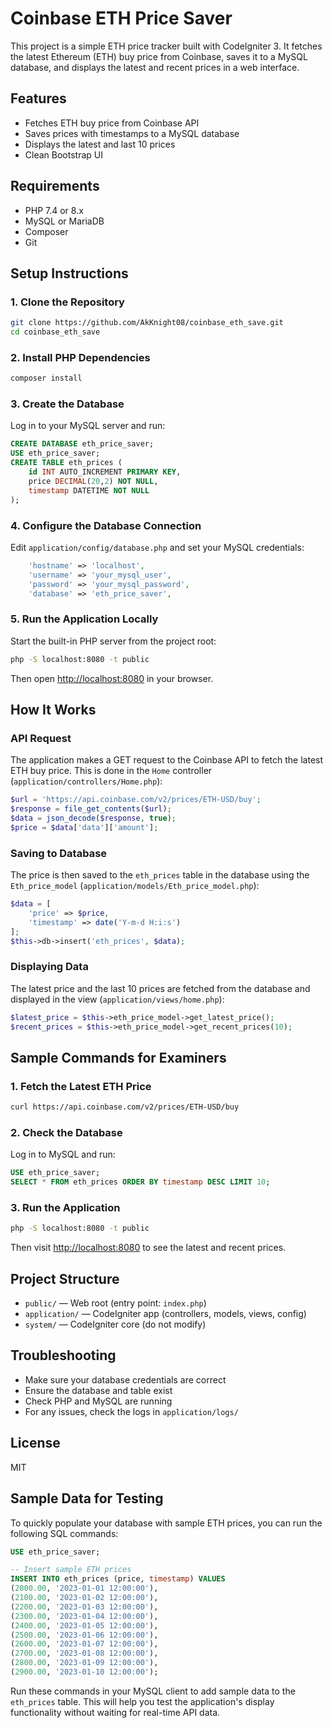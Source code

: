 # Coinbase ETH Price Saver

This project is a simple ETH price tracker built with CodeIgniter 3. It fetches the latest Ethereum (ETH) buy price from Coinbase, saves it to a MySQL database, and displays the latest and recent prices in a web interface.

## Features
- Fetches ETH buy price from Coinbase API
- Saves prices with timestamps to a MySQL database
- Displays the latest and last 10 prices
- Clean Bootstrap UI

## Requirements
- PHP 7.4 or 8.x
- MySQL or MariaDB
- Composer
- Git

## Setup Instructions

### 1. Clone the Repository
```bash
git clone https://github.com/AkKnight08/coinbase_eth_save.git
cd coinbase_eth_save
```

### 2. Install PHP Dependencies
```bash
composer install
```

### 3. Create the Database
Log in to your MySQL server and run:
```sql
CREATE DATABASE eth_price_saver;
USE eth_price_saver;
CREATE TABLE eth_prices (
    id INT AUTO_INCREMENT PRIMARY KEY,
    price DECIMAL(20,2) NOT NULL,
    timestamp DATETIME NOT NULL
);
```

### 4. Configure the Database Connection
Edit `application/config/database.php` and set your MySQL credentials:
```php
    'hostname' => 'localhost',
    'username' => 'your_mysql_user',
    'password' => 'your_mysql_password',
    'database' => 'eth_price_saver',
```

### 5. Run the Application Locally
Start the built-in PHP server from the project root:
```bash
php -S localhost:8080 -t public
```
Then open [http://localhost:8080](http://localhost:8080) in your browser.

## How It Works

### API Request
The application makes a GET request to the Coinbase API to fetch the latest ETH buy price. This is done in the `Home` controller (`application/controllers/Home.php`):

```php
$url = 'https://api.coinbase.com/v2/prices/ETH-USD/buy';
$response = file_get_contents($url);
$data = json_decode($response, true);
$price = $data['data']['amount'];
```

### Saving to Database
The price is then saved to the `eth_prices` table in the database using the `Eth_price_model` (`application/models/Eth_price_model.php`):

```php
$data = [
    'price' => $price,
    'timestamp' => date('Y-m-d H:i:s')
];
$this->db->insert('eth_prices', $data);
```

### Displaying Data
The latest price and the last 10 prices are fetched from the database and displayed in the view (`application/views/home.php`):

```php
$latest_price = $this->eth_price_model->get_latest_price();
$recent_prices = $this->eth_price_model->get_recent_prices(10);
```

## Sample Commands for Examiners

### 1. Fetch the Latest ETH Price
```bash
curl https://api.coinbase.com/v2/prices/ETH-USD/buy
```

### 2. Check the Database
Log in to MySQL and run:
```sql
USE eth_price_saver;
SELECT * FROM eth_prices ORDER BY timestamp DESC LIMIT 10;
```

### 3. Run the Application
```bash
php -S localhost:8080 -t public
```
Then visit [http://localhost:8080](http://localhost:8080) to see the latest and recent prices.

## Project Structure
- `public/` — Web root (entry point: `index.php`)
- `application/` — CodeIgniter app (controllers, models, views, config)
- `system/` — CodeIgniter core (do not modify)

## Troubleshooting
- Make sure your database credentials are correct
- Ensure the database and table exist
- Check PHP and MySQL are running
- For any issues, check the logs in `application/logs/`

## License
MIT 

## Sample Data for Testing

To quickly populate your database with sample ETH prices, you can run the following SQL commands:

```sql
USE eth_price_saver;

-- Insert sample ETH prices
INSERT INTO eth_prices (price, timestamp) VALUES
(2000.00, '2023-01-01 12:00:00'),
(2100.00, '2023-01-02 12:00:00'),
(2200.00, '2023-01-03 12:00:00'),
(2300.00, '2023-01-04 12:00:00'),
(2400.00, '2023-01-05 12:00:00'),
(2500.00, '2023-01-06 12:00:00'),
(2600.00, '2023-01-07 12:00:00'),
(2700.00, '2023-01-08 12:00:00'),
(2800.00, '2023-01-09 12:00:00'),
(2900.00, '2023-01-10 12:00:00');
```

Run these commands in your MySQL client to add sample data to the `eth_prices` table. This will help you test the application's display functionality without waiting for real-time API data. 